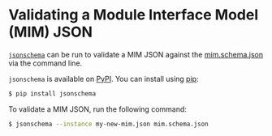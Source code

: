 # Validating a Module Interface Model (MIM) JSON

[`jsonschema`](https://github.com/Julian/jsonschema) can be run to validate a MIM JSON against the [mim.schema.json](./mim.schema.json) via the command line.

`jsonschema` is available on [PyPI](https://pypi.org/project/jsonschema/). You can install using [pip](https://pip.pypa.io/en/stable/):
```bash
$ pip install jsonschema
```

To validate a MIM JSON, run the following command:

```bash
$ jsonschema --instance my-new-mim.json mim.schema.json
```


